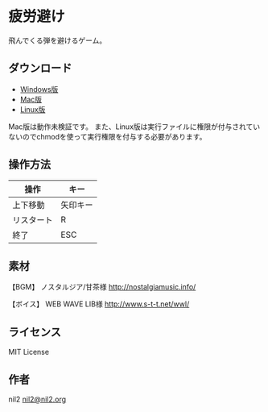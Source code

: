 疲労避け
========

飛んでくる弾を避けるゲーム。

ダウンロード
------------

- [Windows版](https://github.com/kusabashira/hirouyoke/releases/download/v1.0.0/hirouyoke_windows.zip)
- [Mac版](https://github.com/kusabashira/hirouyoke/releases/download/v1.0.0/hirouyoke_mac.zip)
- [Linux版](https://github.com/kusabashira/hirouyoke/releases/download/v1.0.0/hirouyoke_linux.zip)

Mac版は動作未検証です。
また、Linux版は実行ファイルに権限が付与されていないのでchmodを使って実行権限を付与する必要があります。

操作方法
--------

| 操作       | キー     |
|------------|----------|
| 上下移動   | 矢印キー |
| リスタート | R        |
| 終了       | ESC      |

素材
----

【BGM】
ノスタルジア/甘茶様
http://nostalgiamusic.info/

【ボイス】
WEB WAVE LIB様
http://www.s-t-t.net/wwl/

ライセンス
----------

MIT License

作者
----

nil2 <nil2@nil2.org>
